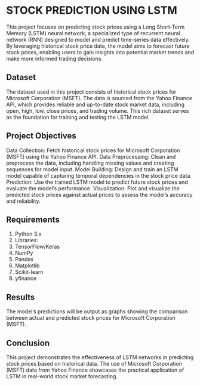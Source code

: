 # STOCK PREDICTION USING LSTM

This project focuses on predicting stock prices using a Long Short-Term Memory (LSTM) neural network, a specialized type of recurrent neural network (RNN) designed to model and predict time-series data effectively. By leveraging historical stock price data, the model aims to forecast future stock prices, enabling users to gain insights into potential market trends and make more informed trading decisions.

## Dataset
The dataset used in this project consists of historical stock prices for Microsoft Corporation (MSFT). The data is sourced from the Yahoo Finance API, which provides reliable and up-to-date stock market data, including open, high, low, close prices, and trading volume. This rich dataset serves as the foundation for training and testing the LSTM model.

## Project Objectives
Data Collection: Fetch historical stock prices for Microsoft Corporation (MSFT) using the Yahoo Finance API.
Data Preprocessing: Clean and preprocess the data, including handling missing values and creating sequences for model input.
Model Building: Design and train an LSTM model capable of capturing temporal dependencies in the stock price data.
Prediction: Use the trained LSTM model to predict future stock prices and evaluate the model’s performance.
Visualization: Plot and visualize the predicted stock prices against actual prices to assess the model’s accuracy and reliability.

## Requirements

1. Python 3.x
2. Libraries:
3. TensorFlow/Keras
4. NumPy
5. Pandas
6. Matplotlib
7. Scikit-learn
8. yfinance

## Results
The model’s predictions will be output as graphs showing the comparison between actual and predicted stock prices for Microsoft Corporation (MSFT).

## Conclusion
This project demonstrates the effectiveness of LSTM networks in predicting stock prices based on historical data. The use of Microsoft Corporation (MSFT) data from Yahoo Finance showcases the practical application of LSTM in real-world stock market forecasting.
